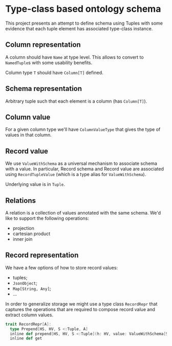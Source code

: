 # Type-class based ontology schema

This project presents an attempt to define schema using Tuples with some evidence that each tuple element has associated type-class instance.

## Column representation

A column should have `Name` at type level. 
This allows to convert to `NamedTuple`s with some usability benefits.

Column type `T` should have `Column[T]` defined.

## Schema representation

Arbitrary tuple such that each element is a column (has `Column[T]`).

## Column value

For a given column type we'll have `ColumnValueType` 
that gives the type of values in that column.

## Record value

We use `ValueWithSchema` as a universal mechanism to associate schema with a value. In particular, Record schema and Record value are associated using `RecordTupleValue` (which is a type alias for `ValueWithSchema`).

Underlying value is in `Tuple`.

## Relations

A relation is a collection of values annotated with the same schema.
We'd like to support the following operations:
- projection 
- cartesian product
- inner join

## Record representation

We have a few options of how to store record values:
- tuples;
- `JsonObject`;
- `Map[String, Any]`;
- ...

In order to generalize storage we might use a type class `RecordRepr` that captures the operations that are required to compose record value and extract column values.

```scala
trait RecordRepr[A]:
  type Prepend[HS, HV, S <:Tuple, A]
  inline def prepend[HS, HV, S <:Tuple](h: HV, value: ValueWithSchema[S, A])(using SchemaValueType[HS *: S, A]): Prepend[HS, HV, S, A] 
  inline def get
```
